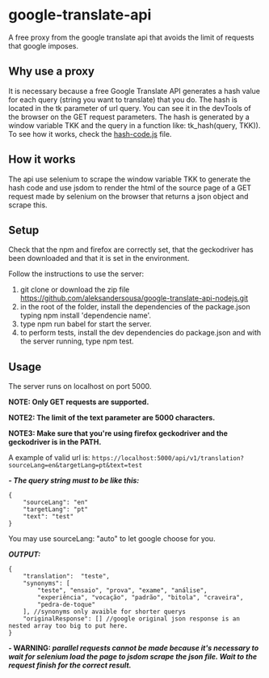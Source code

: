 # google-translate-api

A free proxy from the google translate api that avoids the limit of requests that google imposes.

## Why use a proxy

It is necessary because a free Google Translate API generates a hash value for each query (string you want to translate) that you do.
The hash is located
in the tk parameter of url query. You can see it in the devTools of the browser on the GET request parameters.
The hash is generated by a window variable TKK and the query in a function like: tk_hash(query, TKK)). To see how it works, check the [hash-code.js](https://github.com/aleksandersousa/google-translate-api-nodejs/blob/master/src/util/tk-hash.js) file.

## How it works

The api use selenium to scrape the window variable TKK to generate the hash code and use jsdom to render the html of the source page of a GET request  made by selenium on the browser that returns a json object and scrape this.

## Setup

Check that the npm and firefox are correctly set, that the geckodriver has been downloaded and that it is set in the environment.

Follow the instructions to use the server:

  1. git clone or download the zip file <https://github.com/aleksandersousa/google-translate-api-nodejs.git>
  2. in the root of the folder, install the dependencies of the package.json typing npm install 'dependencie name'.
  3. type npm run babel for start the server.
  4. to perform tests, install the dev dependencies do package.json and with the server running, type npm test.

## Usage

The server runs on localhost on port 5000.

**NOTE: Only GET requests are supported.**

**NOTE2: The limit of the text parameter are 5000 characters.**

**NOTE3: Make sure that you're using firefox geckodriver and the geckodriver is in the PATH.**

A example of valid url is: ```https://localhost:5000/api/v1/translation?sourceLang=en&targetLang=pt&text=test```

**_- The query string must to be like this:_**

    {
        "sourceLang": "en"
        "targetLang": "pt"
        "text": "test"
    }

 You may use sourceLang: "auto" to let google choose for you.

**_OUTPUT:_**

    {
        "translation":  "teste",
        "synonyms": [
            "teste", "ensaio", "prova", "exame", "análise",
            "experiência", "vocação", "padrão", "bitola", "craveira",
            "pedra-de-toque"
        ], //synonyms only avaible for shorter querys
        "originalResponse": [] //google original json response is an nested array too big to put here.
    }

**- WARNING: _parallel requests cannot be made because it's necessary to wait for selenium load the page to jsdom scrape the json file. Wait to the request finish for the correct result._**
